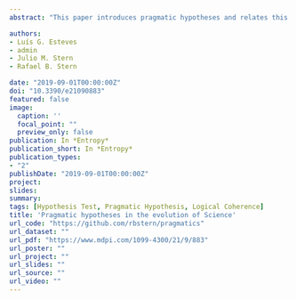 ```yaml
---
abstract: "This paper introduces pragmatic hypotheses and relates this concept to the spiral of scientific evolution. Previous works determined a characterization of logically consistent statistical hypothesis tests and showed that the modal operators obtained from this test can be represented in the hexagon of oppositions. However, despite the importance of precise hypothesis in science, they cannot be accepted by logically consistent tests. Here, we show that this dilemma can be overcome by the use of pragmatic versions of precise hypotheses. These pragmatic versions allow a level of imprecision in the hypothesis that is small relative to other experimental conditions. The introduction of pragmatic hypotheses allows the evolution of scientific theories based on statistical hypothesis testing to be interpreted using the narratological structure of hexagonal spirals, as defined by Pierre Gallais."

authors:
- Luís G. Esteves
- admin
- Julio M. Stern
- Rafael B. Stern

date: "2019-09-01T00:00:00Z"
doi: "10.3390/e21090883"
featured: false
image:
  caption: ''
  focal_point: ""
  preview_only: false
publication: In *Entropy*
publication_short: In *Entropy*
publication_types:
- "2"
publishDate: "2019-09-01T00:00:00Z"
project: 
slides: 
summary:
tags: [Hypothesis Test, Pragmatic Hypothesis, Logical Coherence]
title: 'Pragmatic hypotheses in the evolution of Science'
url_code: "https://github.com/rbstern/pragmatics"
url_dataset: ""
url_pdf: "https://www.mdpi.com/1099-4300/21/9/883"
url_poster: ""
url_project: ""
url_slides: ""
url_source: ""
url_video: ""
---
```

